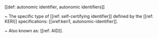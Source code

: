 [[def: autonomic identifier, autonomic identifiers]]

~ The specific type of [[ref: self-certifying identifier]] defined by the [[ref: KERI]] specifications: [[xref:keri1, autonomic-identifier]].

~ Also known as: [[ref: AID]].
